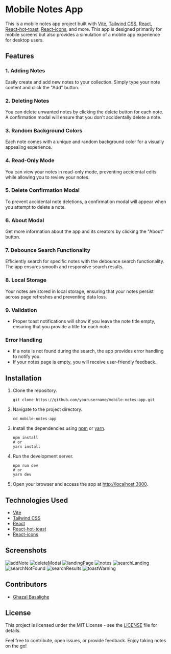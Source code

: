 # Mobile Notes App

This is a mobile notes app project built with [Vite](https://vitejs.dev/), [Tailwind CSS](https://tailwindcss.com/), [React](https://reactjs.org/), [React-hot-toast](https://react-hot-toast.com/), [React-icons](https://react-icons.github.io/), and more. This app is designed primarily for mobile screens but also provides a simulation of a mobile app experience for desktop users.

## Features

### 1. Adding Notes

Easily create and add new notes to your collection. Simply type your note content and click the "Add" button.

### 2. Deleting Notes

You can delete unwanted notes by clicking the delete button for each note. A confirmation modal will ensure that you don't accidentally delete a note.

### 3. Random Background Colors

Each note comes with a unique and random background color for a visually appealing experience.

### 4. Read-Only Mode

You can view your notes in read-only mode, preventing accidental edits while allowing you to review your notes.

### 5. Delete Confirmation Modal

To prevent accidental note deletions, a confirmation modal will appear when you attempt to delete a note.

### 6. About Modal

Get more information about the app and its creators by clicking the "About" button.

### 7. Debounce Search Functionality

Efficiently search for specific notes with the debounce search functionality. The app ensures smooth and responsive search results.

### 8. Local Storage

Your notes are stored in local storage, ensuring that your notes persist across page refreshes and preventing data loss.

### 9. Validation

- Proper toast notifications will show if you leave the note title empty, ensuring that you provide a title for each note.

### Error Handling

- If a note is not found during the search, the app provides error handling to notify you.
- If your notes page is empty, you will receive user-friendly feedback.

## Installation

1. Clone the repository.

   ```shell
   git clone https://github.com/yourusername/mobile-notes-app.git
   ```

2. Navigate to the project directory.

   ```shell
   cd mobile-notes-app
   ```

3. Install the dependencies using [npm](https://www.npmjs.com/) or [yarn](https://yarnpkg.com/).

   ```shell
   npm install
   # or
   yarn install
   ```

4. Run the development server.

   ```shell
   npm run dev
   # or
   yarn dev
   ```

5. Open your browser and access the app at [http://localhost:3000](http://localhost:3000).

## Technologies Used

- [Vite](https://vitejs.dev/)
- [Tailwind CSS](https://tailwindcss.com/)
- [React](https://reactjs.org/)
- [React-hot-toast](https://react-hot-toast.com/)
- [React-icons](https://react-icons.github.io/)

## Screenshots

![addNote](https://github.com/GhazalBasalighe/hw18_maktab99/assets/127536254/0195c375-563e-4125-9378-a28c2bfd30dd)
![deleteModal](https://github.com/GhazalBasalighe/hw18_maktab99/assets/127536254/80f27089-a6da-4b5c-ae2e-2108452c5942)
![landingPage](https://github.com/GhazalBasalighe/hw18_maktab99/assets/127536254/90eeb1fb-085e-45e2-bc22-9c92ff081685)
![notes](https://github.com/GhazalBasalighe/hw18_maktab99/assets/127536254/da75394c-699b-4433-afd3-aa4fb25fe5a1)
![searchLanding](https://github.com/GhazalBasalighe/hw18_maktab99/assets/127536254/a1222751-4931-4c13-91d5-9fb7fe7e0ee6)
![searchNotFound](https://github.com/GhazalBasalighe/hw18_maktab99/assets/127536254/8b446f1f-bb7b-4dfd-8ded-139de2dfcafb)
![searchResults](https://github.com/GhazalBasalighe/hw18_maktab99/assets/127536254/036e6626-7789-46c8-b403-4fe64a7956db)
![toastWarning](https://github.com/GhazalBasalighe/hw18_maktab99/assets/127536254/b4e4a590-d3c2-421d-adf2-3e3e7f07135c)

## Contributors

- [Ghazal Basalighe](https://github.com/GhazalBasalighe)

## License

This project is licensed under the MIT License - see the [LICENSE](LICENSE) file for details.

Feel free to contribute, open issues, or provide feedback. Enjoy taking notes on the go!
